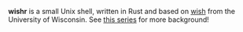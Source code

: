 **wishr** is a small Unix shell, written in Rust and based on [wish](https://github.com/remzi-arpacidusseau/ostep-projects/tree/master/processes-shell) from the University of Wisconsin. See [this series](https://nickchandler.dev/series/wishr/) for more background!
